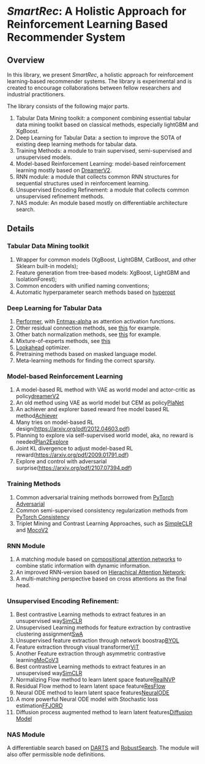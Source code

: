 # _SmartRec_: A Holistic Approach for Reinforcement Learning Based Recommender System

## Overview
In this library, we present _SmartRec_, a holistic approach for reinforcement learning-based recommender systems. The library is experimental and is created to encourage collaborations between fellow researchers and industrial practitioners. 

The library consists of the following major parts. 
1. Tabular Data Mining toolkit: a component combining essential tabular data mining toolkit based on classical methods, especially lightGBM and XgBoost.
2. Deep Learning for Tabular Data: a section to improve the SOTA of existing deep learning methods for tabular data. 
3. Training Methods: a module to train supervised, semi-supervised and unsupervised models. 
4. Model-based Reinforcement Learning: model-based reinforcement learning mostly based on [DreamerV2](https://arxiv.org/abs/2010.02193).
5. RNN module: a module that collects common RNN structures for sequential structures used in reinforcement learning.
6. Unsupervised Encoding Refinement: a module that collects common unsupervised refinement methods. 
7. NAS module: An module based mostly on differentiable architecture search. 

## Details
### Tabular Data Mining toolkit
1. Wrapper for common models (XgBoost, LightGBM, CatBoost, and other Sklearn built-in models);
2. Feature generation from tree-based models: XgBoost,  LightGBM and IsolationForest);
3. Common encoders with unified naming conventions;
4. Automatic hyperparameter search methods based on [hyperopt](https://github.com/hyperopt/hyperopt)

### Deep Learning for Tabular Data
1. [Performer](https://arxiv.org/abs/2009.14794), with [Entmax-alpha](https://arxiv.org/abs/1905.05702) as attention activation functions.
2. Other residual connection methods, see [this](https://arxiv.org/abs/2003.04887) for example.
3. Other batch normalization methods, see [this](https://arxiv.org/abs/1906.03548) for example. 
4. Mixture-of-experts methods, see [this]()
5. [Lookahead](https://arxiv.org/abs/1907.08610) optimizer.
6. Pretraining methods based on masked language model.
7. Meta-learning methods for finding the correct sparsity. 

### Model-based Reinforcement Learning
1. A model-based RL method with VAE as world model and actor-critic as policy[dreamerV2](https://arxiv.org/abs/2010.02193)
2. An old method using VAE as world model but CEM as policy[PlaNet](https://arxiv.org/pdf/1811.04551.pdf)
3. An achiever and explorer based reward free model based RL method[Achiever](https://danijar.com/asset/lexa/paper.pdf)
4. Many tries on model-based RL design(https://arxiv.org/pdf/2012.04603.pdf)
5. Planning to explore via self-supervised world model, aka, no reward is needed[Plan2Explore](https://arxiv.org/pdf/2005.05960.pdf)
6. Joint KL divergence to adjust model-based RL reward(https://arxiv.org/pdf/2009.01791.pdf)
7. Explore and control with adversarial surprise(https://arxiv.org/pdf/2107.07394.pdf)

### Training Methods
1. Common adversarial training methods borrowed from [PyTorch Adversarial](https://github.com/Harry24k/adversarial-attacks-pytorch)
2. Common semi-supervised consistency regularization methods from [PyTorch Consistency](https://github.com/perrying/pytorch-consistency-regularization)
3. Triplet Mining and Contrast Learning Approaches, such as [SimpleCLR](https://arxiv.org/abs/2002.05709) and [MocoV2](https://arxiv.org/abs/2003.04297)

### RNN Module
1. A matching module based on [compositional attention networks](https://arxiv.org/abs/1803.03067) to combine static information with dynamic information. 
2. An improved RNN-version based on [Hierachical Attention Network](https://arxiv.org/abs/2005.12981);
3. A multi-matching perspective based on cross attentions as the final head. 

### Unsupervised Encoding Refinement:
1. Best contrastive Learning methods to extract features in an unsupervised way[SimCLR](https://arxiv.org/pdf/2002.05709.pdf)
2. Unsupervised Learning methods for feature extraction by contrastive clustering assignment[SwA](https://arxiv.org/pdf/2006.09882.pdf)
3. Unsupervised feature extraction through network boostrap[BYOL](https://arxiv.org/pdf/2006.07733.pdf)
4. Feature extraction through visual transformer[ViT](https://arxiv.org/pdf/2104.02057.pdf)
5. Another Feature extraction through asymmetric contrastive learning[MoCoV3](https://arxiv.org/pdf/2003.04297.pdf)
6. Best contrastive Learning methods to extract features in an unsupervised way[SimCLR](https://arxiv.org/pdf/2002.05709.pdf)
7. Normalizing Flow method to learn latent space feature[RealNVP](https://arxiv.org/pdf/1605.08803.pdf)
8. Residual Flow method to learn latent space feature[ResFlow](https://arxiv.org/pdf/1906.02735.pdf)
9. Neural ODE method to learn latent space features[NeuralODE](https://arxiv.org/pdf/1806.07366.pdf)
10. A more powerful Neural ODE model with Stochastic loss estimation[FFJORD](https://arxiv.org/pdf/1810.01367.pdf)
11. Diffusion process augmented method to learn latent features[Diffusion Model](https://arxiv.org/pdf/2011.13456.pdf)

### NAS Module

A differentiable search based on [DARTS](https://arxiv.org/abs/1806.09055) and [RobustSearch](https://arxiv.org/abs/1910.04465). The module will also offer permissible node definitions. 



